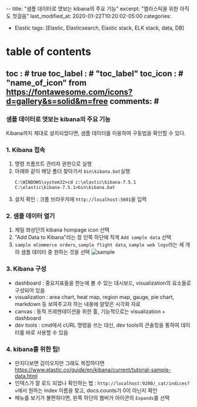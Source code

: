 --
title: "샘플 데이터로 엿보는 kibana의 주요 기능"
excerpt: "엘라스틱을 위한 아직도 첫걸음"
last_modified_at: 2020-01-22T10:20:02-05:00
categories:
  - Elastic
tags: [Elastic, Elasticsearch, Elastic stack, ELK stack, data, DB]

# table of contents
toc : # true
toc_label : # "toc_label"
toc_icon : # "name_of_icon" from https://fontawesome.com/icons?d=gallery&s=solid&m=free
comments: # 
---


### 샘플 데이터로 엿보는 kibana의 주요 기능
Kibana까지 제대로 설치되었다면, 샘플 데이터를 이용하여 구동법을 확인할 수 있다.



### 1. Kibana 접속 
1. 명령 프롬프트 관리자 권한으로 실행
2. 아래와 같이 해당 폴더 찾아가서 `bin\kibana.bat`실행
   ```
   C:\WINDOWS\system32>cd c:\elastic\kibana-7.5.1
   C:\elastic\kibana-7.5.1>bin\kibana.bat
   ```
3. 설치 확인 : 크롬 브라우저에 `http://localhost:5601`을 입력



### 2. 샘플 데이터 열기
1. 제일 좌상단의 kibana hompage icon 선택
2. "Add Data to Kibana"라는 창 인쪽 하단에 작게 `Add sample data` 선택
3. `sample eCommerce orders`, `sample flight data`, `sample web logs`라는 세 개의 샘플 데이터 중 원하는 것을 선택
![sample](https://www.elastic.co/guide/en/kibana/current/images/add-sample-data.png)


### 3. Kibana 구성
- dashboard : 중요지표들을 한눈에 볼 수 있는 대시보드, visualization의 요소들로 구성되어 있음
- visualization : area chart, heat map, region map, gauge, pie chart, markdown 등 보여주고자 하는 내용에 알맞은 시각화 자료 
- canvas : 동적 프레젠테이션을 위한 툴, 기능적으로는 visualization + dashboard
- dev tools : cmd에서 cURL 명령을 쓰는 대신, dev tools의 콘솔창을 통하여 데이터를 바로 사용할 수 있음



### 4. kibana를 위한 팁!
- 만지다보면 감이오지만 그래도 복잡하다면 https://www.elastic.co/guide/en/kibana/current/tutorial-sample-data.html
- 인덱스가 잘 로드 되었나 확인하는 법 : `http://localhost:9200/_cat/indices?v`에서 원하는 index 이름을 찾고, docs.counts가 0이 아닌지 확인 
- 메뉴를 보기가 불편하다면, 왼쪽 하단의 햄버거 아이콘의 `Expands`를 선택
